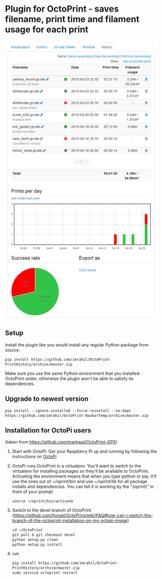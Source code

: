 # Plugin for OctoPrint - saves filename, print time and filament usage for each print

![PrintHistory](printhistory.png?raw=true) 

## Setup

Install the plugin like you would install any regular Python package from source:

    pip install https://github.com/imrahil/OctoPrint-PrintHistory/archive/master.zip
    
Make sure you use the same Python environment that you installed OctoPrint under, otherwise the plugin
won't be able to satisfy its dependencies.

## Upgrade to newest version
    pip install --ignore-installed --force-reinstall --no-deps https://github.com/imrahil/OctoPrint-NavbarTemp/archive/master.zip

## Installation for OctoPi users
(taken from https://github.com/markwal/OctoPrint-GPX)

1. Start with OctoPi: Get your Raspberry Pi up and running by following the
   instructions on [OctoPi](https://github.com/guysoft/OctoPi)

2. OctoPi runs OctoPrint in a virtualenv. You'll want to switch to the
   virtualenv for installing packages so they'll be available to OctoPrint.
   Activating the environment means that when you type python or pip, it'll use
   the ones out of ~/oprint/bin and use ~/oprint/lib for all package installs
   and dependencies.  You can tell it is working by the "(oprint)" in front of
   your prompt
    ```
    source ~/oprint/bin/activate
    ```

3. Switch to the devel branch of OctoPrint
  (https://github.com/foosel/OctoPrint/wiki/FAQ#how-can-i-switch-the-branch-of-the-octoprint-installation-on-my-octopi-image)
    ```
    cd ~/OctoPrint
    git pull & git checkout devel
    python setup.py clean
    python setup.py install
    ```
4. run

    ```
    pip install https://github.com/imrahil/OctoPrint-PrintHistory/archive/master.zip
    sudo service octoprint restart
    ```
